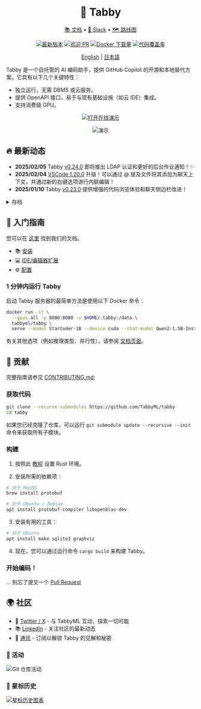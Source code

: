 <div align="center">
  
# 🐾 Tabby

[📚 文档](https://tabby.tabbyml.com/docs/welcome/) • [💬 Slack](https://links.tabbyml.com/join-slack) • [🗺️ 路线图](https://tabby.tabbyml.com/docs/roadmap/)

[![最新版本](https://shields.io/github/v/release/TabbyML/tabby)](https://github.com/TabbyML/tabby/releases/latest)
[![欢迎 PR](https://img.shields.io/badge/PRs-welcome-brightgreen.svg?style=flat-square)](https://makeapullrequest.com)
[![Docker 下载量](https://img.shields.io/docker/pulls/tabbyml/tabby)](https://hub.docker.com/r/tabbyml/tabby)
[![代码覆盖率](https://codecov.io/gh/TabbyML/tabby/graph/badge.svg?token=WYVVH8MKK3)](https://codecov.io/gh/TabbyML/tabby)

[English](/README.md) |
[日本語](/README-ja.md)

</div>

Tabby 是一个自托管的 AI 编码助手，提供 GitHub Copilot 的开源和本地替代方案。它具有以下几个关键特性：
* 独立运行，无需 DBMS 或云服务。
* 提供 OpenAPI 接口，易于与现有基础设施（如云 IDE）集成。
* 支持消费级 GPU。

<p align="center">
  <a target="_blank" href="https://tabby.tabbyml.com"><img alt="打开在线演示" src="https://img.shields.io/badge/OPEN_LIVE_DEMO-blue?logo=xcode&style=for-the-badge&logoColor=green"></a>
</p>

<p align="center">
  <img alt="演示" src="https://user-images.githubusercontent.com/388154/230440226-9bc01d05-9f57-478b-b04d-81184eba14ca.gif">
</p>

## 🔥 最新动态
* **2025/02/05** Tabby [v0.24.0](https://github.com/TabbyML/tabby/releases/tag/v0.24.0) 即将推出 LDAP 认证和更好的后台作业通知！✨
* **2025/02/04** [VSCode 1.20.0](https://marketplace.visualstudio.com/items/TabbyML.vscode-tabby/changelog) 升级！可以通过 @ 提及文件将其添加为聊天上下文，并通过新的右键选项进行内联编辑！
* **2025/01/10** Tabby [v0.23.0](https://github.com/TabbyML/tabby/releases/tag/v0.23.0) 提供增强的代码浏览体验和聊天侧边栏改进！

<details>
  <summary>存档</summary>
* **2024/12/24** 在 Tabby [v0.22.0](https://github.com/TabbyML/tabby/releases/tag/v0.22.0) 中引入 **通知框**！
* **2024/12/06** Tabby [v0.21.0](https://github.com/TabbyML/tabby/releases/tag/v0.21.0) 中即将推出 Llamafile 部署集成和增强的答案引擎用户体验！🚀
* **2024/11/10** 在 Tabby [v0.20.0](https://github.com/TabbyML/tabby/releases/tag/v0.20.0) 中，答案引擎支持在不同的后端聊天模型之间切换！
* **2024/10/30** Tabby [v0.19.0](https://github.com/TabbyML/tabby/releases/tag/v0.19.0) 在主页上展示最近共享的线程，以提高其可发现性。
* **2024/07/09** 🎉宣布 [Tabby 中的 Codestral 集成](https://tabby.tabbyml.com/blog/2024/07/09/tabby-codestral/)！
* **2024/07/05** Tabby [v0.13.0](https://github.com/TabbyML/tabby/releases/tag/v0.13.0) 引入了 ***答案引擎***，这是一个面向内部工程团队的中央知识引擎。它与开发团队的内部数据无缝集成，提供可靠和精确的答案以增强开发人员的能力。
* **2024/06/13** [VSCode 1.7](https://marketplace.visualstudio.com/items/TabbyML.vscode-tabby/changelog) 标志着在整个编码体验中提供多功能聊天体验的一个重要里程碑。来试试最新的 **侧边栏聊天** 和 **通过聊天命令编辑**！
* **2024/06/10** 最新 📃博客文章发布在 [Tabby 中增强的代码上下文理解](https://tabby.tabbyml.com/blog/2024/06/11/rank-fusion-in-tabby-code-completion/)！
* **2024/06/06** Tabby [v0.12.0](https://github.com/TabbyML/tabby/releases/tag/v0.12.0) 发布，带来 🔗**无缝集成**（Gitlab SSO，自托管 GitHub/GitLab 等），到 ⚙️**灵活配置**（HTTP API 集成）和 🌐**扩展能力**（代码浏览器中的仓库上下文）！
* **2024/05/22** Tabby [VSCode 1.6](https://marketplace.visualstudio.com/items?itemName=TabbyML.vscode-tabby) 提供 **多种选择** 的内联完成和 **自动生成的提交信息**🐱💻！
* **2024/05/11** [v0.11.0](https://github.com/TabbyML/tabby/releases/tag/v0.11.0) 带来了重要的企业升级，包括 📊**存储使用** 统计，🔗**GitHub & GitLab** 集成，📋**活动** 页面，以及期待已久的 🤖**询问 Tabby** 功能！
* **2024/04/22** [v0.10.0](https://github.com/TabbyML/tabby/releases/tag/v0.10.0) 发布，具有最新的 **报告** 标签，提供团队使用 Tabby 的分析。
* **2024/04/19** 📣 Tabby 现在整合了 [本地相关代码片段](https://github.com/TabbyML/tabby/pull/1844)（来自本地 LSP 的声明和最近修改的代码）以进行代码补全！
* **2024/04/17** CodeGemma 和 CodeQwen 模型系列现已添加到 [官方注册表](https://tabby.tabbyml.com/docs/models/)！
* **2024/03/20** [v0.9](https://github.com/TabbyML/tabby/releases/tag/v0.9.1) 发布，重点是完整功能的管理员 UI。
* **2023/12/23** 通过 [SkyServe](https://skypilot.readthedocs.io/en/latest/serving/sky-serve.html) 🛫 从 SkyPilot 无缝 [在任何云上部署 Tabby](https://tabby.tabbyml.com/docs/installation/skypilot/)。
* **2023/12/15** [v0.7.0](https://github.com/TabbyML/tabby/releases/tag/v0.7.0) 发布，具有团队管理和安全访问功能！
* **2023/10/15** RAG 基于代码补全在 [v0.3.0](https://github.com/TabbyML/tabby/releases/tag/v0.3.0) 中启用🎉！查看 [博客文章](https://tabby.tabbyml.com/blog/2023/10/16/repository-context-for-code-completion/) 了解 Tabby 如何利用仓库级上下文变得更智能！
* **2023/11/27** [v0.6.0](https://github.com/TabbyML/tabby/releases/tag/v0.6.0) 发布！
* **2023/11/09** [v0.5.5](https://github.com/TabbyML/tabby/releases/tag/v0.5.5) 发布！UI 重新设计 + 性能改进。
* **2023/10/24** ⛳️ Tabby IDE 插件在 [VSCode/Vim/IntelliJ](https://tabby.tabbyml.com/docs/extensions) 上的重大更新！
* **2023/10/04** 查看 [模型目录](https://tabby.tabbyml.com/docs/models/) 了解 Tabby 支持的最新模型。
* **2023/09/18** 苹果 M1/M2 Metal 推理支持已在 [v0.1.1](https://github.com/TabbyML/tabby/releases/tag/v0.1.1) 中推出！
* **2023/08/31** Tabby 的第一个稳定版本 [v0.0.1](https://github.com/TabbyML/tabby/releases/tag/v0.0.1) 🥳。
* **2023/08/28** [CodeLlama 7B](https://github.com/TabbyML/tabby/issues/370) 的实验性支持。
* **2023/08/24** Tabby 现已在 [JetBrains Marketplace](https://plugins.jetbrains.com/plugin/22379-tabby) 上架！

</details>

## 👋 入门指南

您可以在 [这里](https://tabby.tabbyml.com/docs/getting-started) 找到我们的文档。
- 📚 [安装](https://tabby.tabbyml.com/docs/installation/)
- 💻 [IDE/编辑器扩展](https://tabby.tabbyml.com/docs/extensions/)
- ⚙️ [配置](https://tabby.tabbyml.com/docs/configuration)

### 1 分钟内运行 Tabby
启动 Tabby 服务器的最简单方法是使用以下 Docker 命令：

```bash
docker run -it \
  --gpus all -p 8080:8080 -v $HOME/.tabby:/data \
  tabbyml/tabby \
  serve --model StarCoder-1B --device cuda --chat-model Qwen2-1.5B-Instruct
```
有关其他选项（例如推理类型、并行性），请参阅 [文档页面](https://tabbyml.github.io/tabby)。

## 🤝 贡献

完整指南请参见 [CONTRIBUTING.md](https://github.com/TabbyML/tabby/blob/main/CONTRIBUTING.md);

### 获取代码

```bash
git clone --recurse-submodules https://github.com/TabbyML/tabby
cd tabby
```

如果您已经克隆了仓库，可以运行 `git submodule update --recursive --init` 命令来获取所有子模块。

### 构建

1. 按照此 [教程](https://www.rust-lang.org/learn/get-started) 设置 Rust 环境。

2. 安装所需的依赖项：
```bash
# 对于 MacOS
brew install protobuf

# 对于 Ubuntu / Debian
apt install protobuf-compiler libopenblas-dev
```

3. 安装有用的工具：
```bash
# 对于 Ubuntu
apt install make sqlite3 graphviz
```

4. 现在，您可以通过运行命令 `cargo build` 来构建 Tabby。

### 开始编码！
... 别忘了提交一个 [Pull Request](https://github.com/TabbyML/tabby/compare)

## 🌍 社区
- 🎤 [Twitter / X](https://twitter.com/Tabby_ML) - 与 TabbyML 互动，探索一切可能
- 📚 [LinkedIn](https://www.linkedin.com/company/tabbyml/) - 关注社区的最新动态
- 💌 [通讯](https://newsletter.tabbyml.com/archive) - 订阅以解锁 Tabby 的见解和秘密

### 🔆 活动

![Git 仓库活动](https://repobeats.axiom.co/api/embed/e4ef0fbd12e586ef9ea7d72d1fb4f5c5b88d78d5.svg "Repobeats 分析图像")

### 🌟 星标历史

[![星标历史图表](https://api.star-history.com/svg?repos=tabbyml/tabby&type=Date)](https://star-history.com/#tabbyml/tabby&Date)
